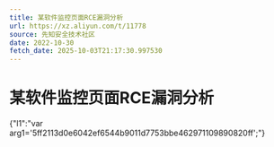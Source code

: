 ```yaml
---
title: 某软件监控页面RCE漏洞分析
url: https://xz.aliyun.com/t/11778
source: 先知安全技术社区
date: 2022-10-30
fetch_date: 2025-10-03T21:17:30.997530
---
```


# 某软件监控页面RCE漏洞分析

{"l1":"var arg1='5ff2113d0e6042ef6544b9011d7753bbe462971109890820ff';"}